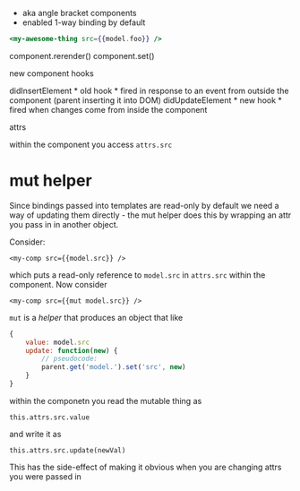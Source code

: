 
* aka angle bracket components
* enabled 1-way binding by default

```hbs
<my-awesome-thing src={{model.foo}} />
```


component.rerender()
component.set()

new component hooks

didInsertElement
    * old hook
    * fired in response to an event from outside the component (parent
      inserting it into DOM)
didUpdateElement
    * new hook
    * fired when changes come from inside the component


attrs
<my-comp src={{model.src}} />

within the component you access `attrs.src`


# mut helper

Since bindings passed into templates are read-only by default we need a way of
updating them directly - the mut helper does this by wrapping an attr you pass
in in another object.

Consider:

    <my-comp src={{model.src}} />

which puts a read-only reference to `model.src` in `attrs.src` within the
component. Now consider

    <my-comp src={{mut model.src}} />

`mut` is a _helper_ that produces an object that like

```js
{
    value: model.src
    update: function(new) {
        // pseudocode:
        parent.get('model.').set('src', new)
    }
}
```

within the componetn you read the mutable thing as

    this.attrs.src.value

and write it as

    this.attrs.src.update(newVal)

This has the side-effect of making it obvious when you are changing attrs you
were passed in
